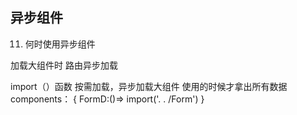 ## 异步组件

11. 何时使用异步组件

加载大组件时
路由异步加载

import（）函数
按需加载，异步加载大组件
使用的时候才拿出所有数据
components： {
FormD:()=> import('. . /Form')
}
